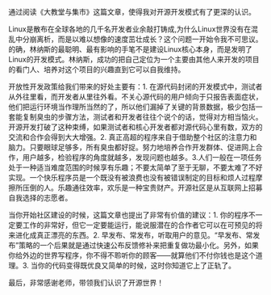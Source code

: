 通过阅读《大教堂与集市》这篇文章，使得我对开源开发模式有了更深的认识。

Linux是散布在全球各地的几千名开发者业余敲打铸成,为什么Linux世界没有在混乱中分崩离析，而是以难以想像的速度茁壮成长？这个问题一开始令我不可思议。的确，林纳斯的最聪明、最有影响的手笔不是建设Linux核心本身，而是发明了Linux的开发模式。林纳斯，成功的把自己定位为一个主要由其他人来开发的项目的看门人、培养对这个项目的兴趣直到它可以自我维持。

开放性开发政策给我们带来的好处主要有：1. 在源代码封闭的开发模式中，测试者从外往里看，而开发者从里往外看。不关心源代码的用户倾向于只报告表面症状，他们把运行环境当作理所当然的了，所以他们漏掉了关键的背景数据，极少包括一套能复制臭虫的步骤方法，测试者和开发者往往个说个的话，觉得对方相当恼火。开源开发打破了这种束缚，如果测试者和核心开发者都对源代码心里有数，双方的交流和合作会得到大大增强。2. 真正高超的程序来自于借助整个社区的注意力和脑力。只要眼球足够多，所有臭虫都好捉。努力地培养合作开发群体、促进网上合作，用户越多，检验程序的角度就越多，发现问题也越多。3.人们一般在一项任务处于一种适当难度范围的时候享有乐趣；不要太简单了至于无聊，不要太难了不好实现。一个快乐程序员是一个既没有被浪费也没有被错误制定的目标和烦人过程摩擦所压倒的人。乐趣通往效率，欢乐是一种宝贵财产。开源社区是从互联网上招募自我选择的志愿者。

当你开始社区建设的时候，这篇文章也提出了非常有价值的建议：1. 你的程序不一定要工作的非常好，但它一定要能运行，能说服潜在的合作者它可以在可预见的将来进化成真正漂亮的东西。2. 早发布、常发布，听取用户的意见。“早发布、常发布”策略的一个后果就是通过快速公布反馈修补来把重复做功最小化。另外，如果你给外边的世界写程序，你不得不聆听你的顾客——就算他们不付你钱也是这个道理。3. 当你的代码变得既优良又简单的时候，这时你知道它上了正轨了。

最后，非常感谢老师，带领我们认识了开源世界！
